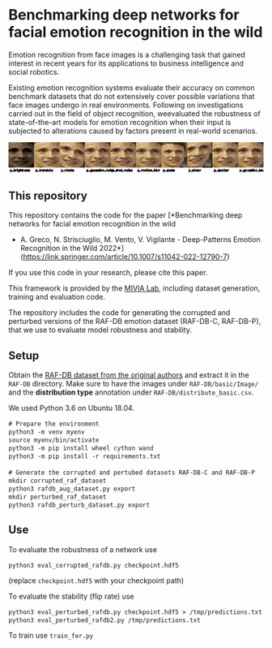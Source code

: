 # Benchmarking deep networks for facial emotion recognition in the wild

Emotion recognition from face images is a challenging task that gained interest in recent years for its applications to business intelligence and social robotics.

Existing emotion recognition systems evaluate their accuracy on common benchmark datasets that do not extensively cover possible variations that face images undergo in real environments. Following on investigations carried out in the field of object recognition, weevaluated the robustness of state-of-the-art models for emotion recognition when their input is subjected to alterations caused by factors present in real-world scenarios.

![samples from RAF-DB-P](perturbations.gif)

## This repository

This repository contains the code for the paper [*Benchmarking deep networks for facial emotion recognition in the wild
 - A. Greco, N. Strisciuglio, M. Vento, V. Vigilante - Deep-Patterns Emotion Recognition in the Wild 2022*](https://link.springer.com/article/10.1007/s11042-022-12790-7)

If you use this code in your research, please cite this paper.

This framework is provided by the [MIVIA Lab](https://mivia.unisa.it), including dataset generation, training and evaluation code.

The repository includes the code for generating the corrupted and perturbed versions of the RAF-DB emotion dataset (RAF-DB-C, RAF-DB-P), that we use to evaluate model robustness and stability.

## Setup
Obtain the [RAF-DB dataset from the original authors](https://www.whdeng.cn/raf/model1.html) and extract it in the `RAF-DB` directory.
Make sure to have the images under `RAF-DB/basic/Image/` and the **distribution type** annotation under `RAF-DB/distribute_basic.csv`.

We used Python 3.6 on Ubuntu 18.04.
```
# Prepare the environment
python3 -m venv myenv
source myenv/bin/activate
python3 -m pip install wheel cython wand
python3 -m pip install -r requirements.txt

# Generate the corrupted and pertubed datasets RAF-DB-C and RAF-DB-P
mkdir corrupted_raf_dataset
python3 rafdb_aug_dataset.py export
mkdir perturbed_raf_dataset
python3 rafdb_perturb_dataset.py export
```

## Use
To evaluate the robustness of a network use
```
python3 eval_corrupted_rafdb.py checkpoint.hdf5
```
(replace `checkpoint.hdf5` with your checkpoint path)

To evaluate the stability (flip rate) use
```
python3 eval_perturbed_rafdb.py checkpoint.hdf5 > /tmp/predictions.txt
python3 eval_perturbed_rafdb2.py /tmp/predictions.txt
```

To train use `train_fer.py`